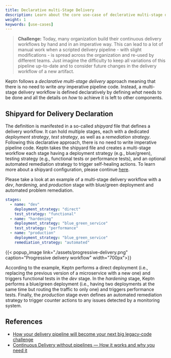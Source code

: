 ```yaml
---
title: Declarative multi-Stage Delivery
description: Learn about the core use-case of declerative multi-stage delivery.
weight: 1
keywords: [use-cases]
---
```


> **Challenge:** Today, many organization build their continuous delivery workflows by hand and in an imperative way. This can lead to a lot of manual work when a scripted delivery pipeline - with slight modifications - is spread across the organization and re-used by different teams. Just imagine the difficulty to keep all variations of this pipeline up-to-date and to consider future changes in the delivery workflow of a new artifact. 

Keptn follows a *declarative multi-stage delivery* approach meaning that there is no need to write *any* imperative pipeline code. Instead, a multi-stage delivery workflow is defined declaratively by defining *what* needs to be done and all the details on *how* to achieve it is left to other components. 

## Shipyard for Delivery Declaration

The definition is manifested in a so-called *shipyard* file that defines a delivery workflow. It can hold multiple stages, each with a dedicated *deployment strategy*, *test strategy*, as well as a *remediation strategy*. Following this declarative approach, there is no need to write imperative pipeline code. Keptn takes the shipyard file and creates a multi-stage workflow each stage having a deployment strategy (e.g., blue/green), testing strategy (e.g., functional tests or performance tests), and an optional automated remediation strategy to trigger self-healing actions. To learn more about a shipyard configuration, please continue [here](../../develop/continuous_delivery/multi_stage/).

Please take a look at an example of a multi-stage delivery workflow with a *dev*, *hardening*, and *production* stage with blue/green deployment and automated problem remediation.  

```yaml
stages:
  - name: "dev"
    deployment_strategy: "direct"
    test_strategy: "functional"
  - name: "hardening"
    deployment_strategy: "blue_green_service"
    test_strategy: "performance"
  - name: "production"
    deployment_strategy: "blue_green_service"
    remediation_strategy: "automated"
```

  {{< popup_image
  link="./assets/progressive-delivery.png"
  caption="Progressive delivery workflow"
  width="700px">}}

According to the example, Keptn performs a direct deployment (i.e., replacing the previous version of a microservice with a new one) and triggers functional tests in the *dev* stage. In the *hardening* stage, Keptn performs a blue/green deployment (i.e., having two deployments at the same time but routing the traffic to only one) and triggers performance tests. Finally, the *production* stage even defines an automated remediation strategy to trigger counter actions to any issues detected by a monitoring system.

## References

- [How your delivery pipeline will become your next big legacy-code challenge](https://medium.com/keptn/how-your-delivery-pipeline-will-become-your-next-big-legacy-code-challenge-4e520999693f)
- [Continuous Delivery without pipelines — How it works and why you need it](https://medium.com/keptn/continuous-delivery-without-pipelines-7e84db8c8261)